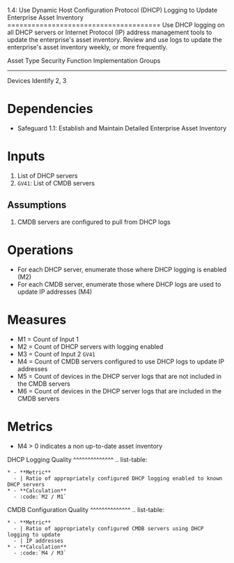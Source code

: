 1.4: Use Dynamic Host Configuration Protocol (DHCP) Logging to Update
Enterprise Asset Inventory ====================================== Use
DHCP logging on all DHCP servers or Internet Protocol (IP) address
management tools to update the enterprise's asset inventory. Review and
use logs to update the enterprise's asset inventory weekly, or more
frequently.

  Asset Type   Security Function   Implementation Groups
  ------------ ------------------- -----------------------
  Devices      Identify            2, 3

# Dependencies

-   Safeguard 1.1: Establish and Maintain Detailed Enterprise Asset
    Inventory

# Inputs

1.  List of DHCP servers
2.  `GV41`: List of CMDB servers

## Assumptions

1.  CMDB servers are configured to pull from DHCP logs

# Operations

-   For each DHCP server, enumerate those where DHCP logging is enabled
    (M2)
-   For each CMDB server, enumerate those where DHCP logs are used to
    update IP addresses (M4)

# Measures

-   M1 = Count of Input 1
-   M2 = Count of DHCP servers with logging enabled
-   M3 = Count of Input 2 `GV41`
-   M4 = Count of CMDB servers configured to use DHCP logs to update IP
    addresses
-   M5 = Count of devices in the DHCP server logs that are not included
    in the CMDB servers
-   M6 = Count of devices in the DHCP server logs that are included in
    the CMDB servers

# Metrics

-   M4 \> 0 indicates a non up-to-date asset inventory

DHCP Logging Quality \^\^\^\^\^\^\^\^\^\^\^\^\^\^ .. list-table:

    * - **Metric**
      - | Ratio of appropriately configured DHCP logging enabled to known DHCP servers
    * - **Calculation**
      - :code:`M2 / M1`

CMDB Configuration Quality \^\^\^\^\^\^\^\^\^\^\^\^\^\^ .. list-table:

    * - **Metric**
      - | Ratio of appropriately configured CMDB servers using DHCP logging to update
      - | IP addresses
    * - **Calculation**
      - :code:`M4 / M3`
